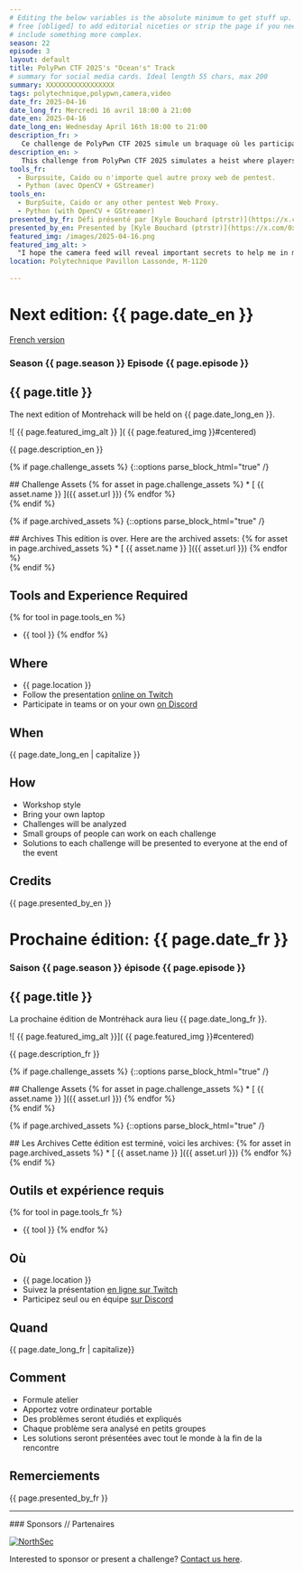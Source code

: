 ```yaml
---
# Editing the below variables is the absolute minimum to get stuff up. Feel
# free [obliged] to add editorial niceties or strip the page if you need to
# include something more complex.
season: 22
episode: 3
layout: default
title: PolyPwn CTF 2025's "Ocean's" Track
# summary for social media cards. Ideal length 55 chars, max 200
summary: XXXXXXXXXXXXXXXXX
tags: polytechnique,polypwn,camera,video
date_fr: 2025-04-16
date_long_fr: Mercredi 16 avril 18:00 à 21:00
date_en: 2025-04-16
date_long_en: Wednesday April 16th 18:00 to 21:00
description_fr: >
   Ce challenge de PolyPwn CTF 2025 simule un braquage où les participants infiltrent un système et hijack un feed de caméra et extraient un mot de passe caché d'un fichié protégé.
description_en: >
   This challenge from PolyPwn CTF 2025 simulates a heist where players infiltrate a system, hijack a camera stream and extract a hidden password from a protected file.
tools_fr:
  - Burpsuite, Caido ou n'importe quel autre proxy web de pentest.
  - Python (avec OpenCV + GStreamer)
tools_en:
  - BurpSuite, Caido or any other pentest Web Proxy.
  - Python (with OpenCV + GStreamer)
presented_by_fr: Défi présenté par [Kyle Bouchard (ptrstr)](https://x.com/0xptrstr)
presented_by_en: Presented by [Kyle Bouchard (ptrstr)](https://x.com/0xptrstr)
featured_img: /images/2025-04-16.png
featured_img_alt: >
  "I hope the camera feed will reveal important secrets to help me in my mission" the camera feed: *close up of a cat looking at the camera*.
location: Polytechnique Pavillon Lassonde, M-1120
  
---
```


# Next edition: {{ page.date_en }}
[French version](#french)

### Season {{ page.season }} Episode {{ page.episode }}

## {{ page.title }}

The next edition of Montrehack will be held on {{ page.date_long_en }}.

![ {{ page.featured_img_alt }} ]( {{ page.featured_img }}#centered)

{{ page.description_en }}

{% if page.challenge_assets %}
{::options parse_block_html="true" /}
<div class="assets">
## Challenge Assets
{% for asset in page.challenge_assets %}
* [ {{ asset.name }} ]({{ asset.url }})
{% endfor %}
</div>
{% endif %}

{% if page.archived_assets %}
{::options parse_block_html="true" /}
<div class="archives">
## Archives
This edition is over. Here are the archived assets:
{% for asset in page.archived_assets %}
* [ {{ asset.name }} ]({{ asset.url }})
{% endfor %}
</div>
{% endif %}

## Tools and Experience Required

{% for tool in page.tools_en %}
* {{ tool }}
{% endfor %}

## Where


* {{ page.location }}
* Follow the presentation [online on Twitch](https://twitch.tv/montrehack/)
* Participate in teams or on your own [on Discord](https://discord.gg/4qfFwPX)

## When

{{ page.date_long_en | capitalize }}

## How

* Workshop style
* Bring your own laptop
* Challenges will be analyzed
* Small groups of people can work on each challenge
* Solutions to each challenge will be presented to everyone at the end of the event

## Credits

{{ page.presented_by_en }}

<a id="french"></a>

# Prochaine édition: {{ page.date_fr }}

### Saison {{ page.season }} épisode {{ page.episode }}

## {{ page.title }}

La prochaine édition de Montréhack aura lieu {{ page.date_long_fr }}.

![ {{ page.featured_img_alt }}]( {{ page.featured_img }}#centered)

{{ page.description_fr }}

{% if page.challenge_assets %}
{::options parse_block_html="true" /}
<div class="assets">
## Challenge Assets
{% for asset in page.challenge_assets %}
* [ {{ asset.name }} ]({{ asset.url }})
{% endfor %}
</div>
{% endif %}

{% if page.archived_assets %}
{::options parse_block_html="true" /}
<div class="archives">
## Les Archives
Cette édition est terminé, voici les archives:
{% for asset in page.archived_assets %}
* [ {{ asset.name }} ]({{ asset.url }})
{% endfor %}
</div>
{% endif %}

## Outils et expérience requis

{% for tool in page.tools_fr %}
* {{ tool }}
{% endfor %}

## Où

* {{ page.location }}
* Suivez la présentation [en ligne sur Twitch](https://twitch.tv/montrehack/)
* Participez seul ou en équipe [sur Discord](https://discord.gg/4qfFwPX)

## Quand

{{ page.date_long_fr | capitalize}}

## Comment

* Formule atelier
* Apportez votre ordinateur portable
* Des problèmes seront étudiés et expliqués
* Chaque problème sera analysé en petits groupes
* Les solutions seront présentées avec tout le monde à la fin de la rencontre

## Remerciements

{{ page.presented_by_fr }}

<hr/>
### Sponsors // Partenaires

[![NorthSec](/images/nsec_logo.png)](https://nsec.io/)

Interested to sponsor or present a challenge? [Contact us here](https://docs.google.com/forms/d/e/1FAIpQLSecc0vfe3pIwMJjIBCYW4G43ZwtagwVESu_qHKnglnBc3R3ww/viewform?usp=sf_link).